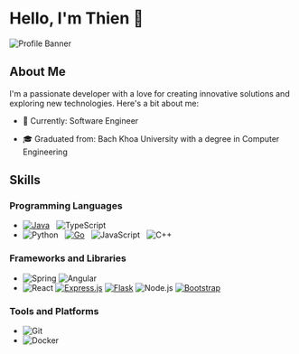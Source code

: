 

<!--
**ngonhatthien120/ngonhatthien120** is a ✨ _special_ ✨ repository because its `README.md` (this file) appears on your GitHub profile.

Here are some ideas to get you started:

- 🔭 I’m currently working on ...
- 🌱 I’m currently learning ...
- 👯 I’m looking to collaborate on ...
- 🤔 I’m looking for help with ...
- 💬 Ask me about ...
- 📫 How to reach me: ...
- 😄 Pronouns: ...
- ⚡ Fun fact: ...
-->

# Hello, I'm Thien 👋

![Profile Banner](https://via.placeholder.com/1200x300.png?text=Welcome+to+My+GitHub+Profile)

## About Me

I'm a passionate developer with a love for creating innovative solutions and exploring new technologies. Here's a bit about me:

- 🌱 Currently: Software Engineer
<!--
- 💼 Working as: [Your Job Title] at [Your Company]
-->
- 🎓 Graduated from: Bach Khoa University with a degree in Computer Engineering
<!--
- 🏆 Achievements: [List any notable achievements, certifications, or awards]
- 💬 Ask me about: [Topics you're knowledgeable about]
-->
## Skills

### Programming Languages
- [![Java](https://img.shields.io/badge/Java-%23ED8B00.svg?logo=openjdk&logoColor=white)](#) &nbsp; ![TypeScript](https://shields.io/badge/TypeScript-3178C6?logo=TypeScript&logoColor=FFF&style=flat-square)
- ![Python](https://img.shields.io/badge/Python-3776AB?style=flat-square&logo=python&logoColor=white) &nbsp; [![Go](https://img.shields.io/badge/Go-%2300ADD8.svg?&logo=go&logoColor=white)](#) &nbsp; ![JavaScript](https://img.shields.io/badge/JavaScript-F7DF1E?style=flat-square&logo=javascript&logoColor=black) &nbsp; ![C++](https://img.shields.io/badge/C++-00599C?style=flat-square&logo=cplusplus&logoColor=white)

### Frameworks and Libraries
- ![Spring](https://img.shields.io/badge/Spring-6DB33F?style=for-the-badge&logo=spring&logoColor=white) ![Angular](https://img.shields.io/badge/-Angular-DD0031?style=flat-square&logo=angular&logoColor=white)
- ![React](https://img.shields.io/badge/React-20232A?style=flat-square&logo=react&logoColor=61DAFB) [![Express.js](https://img.shields.io/badge/Express.js-%23404d59.svg?logo=express&logoColor=%2361DAFB)](#) [![Flask](https://img.shields.io/badge/Flask-000?logo=flask&logoColor=fff)](#) ![Node.js](https://img.shields.io/badge/Node.js-339933?style=flat-square&logo=nodedotjs&logoColor=white) [![Bootstrap](https://img.shields.io/badge/Bootstrap-7952B3?logo=bootstrap&logoColor=fff)](#) 


### Tools and Platforms
- ![Git](https://img.shields.io/badge/Git-F05032?style=flat-square&logo=git&logoColor=white)
- ![Docker](https://img.shields.io/badge/Docker-2496ED?style=flat-square&logo=docker&logoColor=white)
<!--
- ![AWS](https://img.shields.io/badge/AWS-232F3E?style=flat-square&logo=amazonaws&logoColor=white)

## Projects

### [Project 1 Name](https://github.com/yourusername/project1)
A brief description of what the project does and its main features.

### [Project 2 Name](https://github.com/yourusername/project2)
A brief description of what the project does and its main features.

## Contact Me

Feel free to reach out to me through any of the following platforms:

- ![LinkedIn](https://img.shields.io/badge/LinkedIn-0077B5?style=flat-square&logo=linkedin&logoColor=white) [LinkedIn](https://www.linkedin.com/in/yourprofile)
- ![Twitter](https://img.shields.io/badge/Twitter-1DA1F2?style=flat-square&logo=twitter&logoColor=white) [Twitter](https://twitter.com/yourprofile)
- ![Email](https://img.shields.io/badge/Email-D14836?style=flat-square&logo=gmail&logoColor=white) your.email@example.com

![GitHub Stats](https://github-readme-stats.vercel.app/api?username=yourusername&show_icons=true&theme=radical)

![Top Languages](https://github-readme-stats.vercel.app/api/top-langs/?username=yourusername&layout=compact&theme=radical)

---

⭐️ From [Your Name](https://github.com/yourusername)
-->
